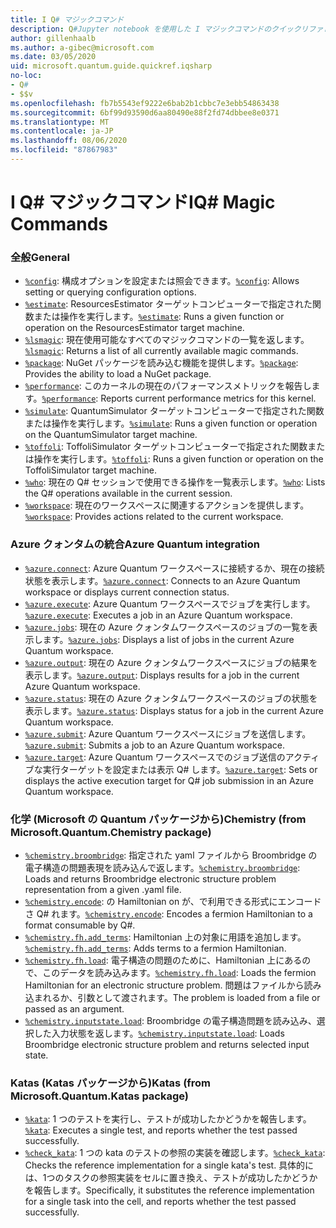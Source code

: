 ```yaml
---
title: I Q# マジックコマンド
description: Q#Jupyter notebook を使用した I マジックコマンドのクイックリファレンスページ Q#
author: gillenhaalb
ms.author: a-gibec@microsoft.com
ms.date: 03/05/2020
uid: microsoft.quantum.guide.quickref.iqsharp
no-loc:
- Q#
- $$v
ms.openlocfilehash: fb7b5543ef9222e6bab2b1cbbc7e3ebb54863438
ms.sourcegitcommit: 6bf99d93590d6aa80490e88f2fd74dbbee8e0371
ms.translationtype: MT
ms.contentlocale: ja-JP
ms.lasthandoff: 08/06/2020
ms.locfileid: "87867983"
---
```

# <a name="ino-locq-magic-commands"></a><span data-ttu-id="af012-103">I Q# マジックコマンド</span><span class="sxs-lookup"><span data-stu-id="af012-103">IQ# Magic Commands</span></span>

### <a name="general"></a><span data-ttu-id="af012-104">全般</span><span class="sxs-lookup"><span data-stu-id="af012-104">General</span></span>

- <span data-ttu-id="af012-105">[`%config`](xref:microsoft.quantum.iqsharp.magic-ref.config): 構成オプションを設定または照会できます。</span><span class="sxs-lookup"><span data-stu-id="af012-105">[`%config`](xref:microsoft.quantum.iqsharp.magic-ref.config): Allows setting or querying configuration options.</span></span>
- <span data-ttu-id="af012-106">[`%estimate`](xref:microsoft.quantum.iqsharp.magic-ref.estimate): ResourcesEstimator ターゲットコンピューターで指定された関数または操作を実行します。</span><span class="sxs-lookup"><span data-stu-id="af012-106">[`%estimate`](xref:microsoft.quantum.iqsharp.magic-ref.estimate): Runs a given function or operation on the ResourcesEstimator target machine.</span></span>
- <span data-ttu-id="af012-107">[`%lsmagic`](xref:microsoft.quantum.iqsharp.magic-ref.lsmagic): 現在使用可能なすべてのマジックコマンドの一覧を返します。</span><span class="sxs-lookup"><span data-stu-id="af012-107">[`%lsmagic`](xref:microsoft.quantum.iqsharp.magic-ref.lsmagic): Returns a list of all currently available magic commands.</span></span>
- <span data-ttu-id="af012-108">[`%package`](xref:microsoft.quantum.iqsharp.magic-ref.package): NuGet パッケージを読み込む機能を提供します。</span><span class="sxs-lookup"><span data-stu-id="af012-108">[`%package`](xref:microsoft.quantum.iqsharp.magic-ref.package): Provides the ability to load a NuGet package.</span></span>
- <span data-ttu-id="af012-109">[`%performance`](xref:microsoft.quantum.iqsharp.magic-ref.performance): このカーネルの現在のパフォーマンスメトリックを報告します。</span><span class="sxs-lookup"><span data-stu-id="af012-109">[`%performance`](xref:microsoft.quantum.iqsharp.magic-ref.performance): Reports current performance metrics for this kernel.</span></span>
- <span data-ttu-id="af012-110">[`%simulate`](xref:microsoft.quantum.iqsharp.magic-ref.simulate): QuantumSimulator ターゲットコンピューターで指定された関数または操作を実行します。</span><span class="sxs-lookup"><span data-stu-id="af012-110">[`%simulate`](xref:microsoft.quantum.iqsharp.magic-ref.simulate): Runs a given function or operation on the QuantumSimulator target machine.</span></span>
- <span data-ttu-id="af012-111">[`%toffoli`](xref:microsoft.quantum.iqsharp.magic-ref.toffoli): ToffoliSimulator ターゲットコンピューターで指定された関数または操作を実行します。</span><span class="sxs-lookup"><span data-stu-id="af012-111">[`%toffoli`](xref:microsoft.quantum.iqsharp.magic-ref.toffoli): Runs a given function or operation on the ToffoliSimulator target machine.</span></span>
- <span data-ttu-id="af012-112">[`%who`](xref:microsoft.quantum.iqsharp.magic-ref.who): 現在の Q# セッションで使用できる操作を一覧表示します。</span><span class="sxs-lookup"><span data-stu-id="af012-112">[`%who`](xref:microsoft.quantum.iqsharp.magic-ref.who): Lists the Q# operations available in the current session.</span></span>
- <span data-ttu-id="af012-113">[`%workspace`](xref:microsoft.quantum.iqsharp.magic-ref.workspace): 現在のワークスペースに関連するアクションを提供します。</span><span class="sxs-lookup"><span data-stu-id="af012-113">[`%workspace`](xref:microsoft.quantum.iqsharp.magic-ref.workspace): Provides actions related to the current workspace.</span></span>

### <a name="azure-quantum-integration"></a><span data-ttu-id="af012-114">Azure クォンタムの統合</span><span class="sxs-lookup"><span data-stu-id="af012-114">Azure Quantum integration</span></span>

- <span data-ttu-id="af012-115">[`%azure.connect`](xref:microsoft.quantum.iqsharp.magic-ref.azure.connect): Azure Quantum ワークスペースに接続するか、現在の接続状態を表示します。</span><span class="sxs-lookup"><span data-stu-id="af012-115">[`%azure.connect`](xref:microsoft.quantum.iqsharp.magic-ref.azure.connect): Connects to an Azure Quantum workspace or displays current connection status.</span></span>
- <span data-ttu-id="af012-116">[`%azure.execute`](xref:microsoft.quantum.iqsharp.magic-ref.azure.execute): Azure Quantum ワークスペースでジョブを実行します。</span><span class="sxs-lookup"><span data-stu-id="af012-116">[`%azure.execute`](xref:microsoft.quantum.iqsharp.magic-ref.azure.execute): Executes a job in an Azure Quantum workspace.</span></span>
- <span data-ttu-id="af012-117">[`%azure.jobs`](xref:microsoft.quantum.iqsharp.magic-ref.azure.jobs): 現在の Azure クォンタムワークスペースのジョブの一覧を表示します。</span><span class="sxs-lookup"><span data-stu-id="af012-117">[`%azure.jobs`](xref:microsoft.quantum.iqsharp.magic-ref.azure.jobs): Displays a list of jobs in the current Azure Quantum workspace.</span></span>
- <span data-ttu-id="af012-118">[`%azure.output`](xref:microsoft.quantum.iqsharp.magic-ref.azure.output): 現在の Azure クォンタムワークスペースにジョブの結果を表示します。</span><span class="sxs-lookup"><span data-stu-id="af012-118">[`%azure.output`](xref:microsoft.quantum.iqsharp.magic-ref.azure.output): Displays results for a job in the current Azure Quantum workspace.</span></span>
- <span data-ttu-id="af012-119">[`%azure.status`](xref:microsoft.quantum.iqsharp.magic-ref.azure.status): 現在の Azure クォンタムワークスペースのジョブの状態を表示します。</span><span class="sxs-lookup"><span data-stu-id="af012-119">[`%azure.status`](xref:microsoft.quantum.iqsharp.magic-ref.azure.status): Displays status for a job in the current Azure Quantum workspace.</span></span>
- <span data-ttu-id="af012-120">[`%azure.submit`](xref:microsoft.quantum.iqsharp.magic-ref.azure.submit): Azure Quantum ワークスペースにジョブを送信します。</span><span class="sxs-lookup"><span data-stu-id="af012-120">[`%azure.submit`](xref:microsoft.quantum.iqsharp.magic-ref.azure.submit): Submits a job to an Azure Quantum workspace.</span></span>
- <span data-ttu-id="af012-121">[`%azure.target`](xref:microsoft.quantum.iqsharp.magic-ref.azure.target): Azure Quantum ワークスペースでのジョブ送信のアクティブな実行ターゲットを設定または表示 Q# します。</span><span class="sxs-lookup"><span data-stu-id="af012-121">[`%azure.target`](xref:microsoft.quantum.iqsharp.magic-ref.azure.target): Sets or displays the active execution target for Q# job submission in an Azure Quantum workspace.</span></span>

### <a name="chemistry-from-microsoftquantumchemistry-package"></a><span data-ttu-id="af012-122">化学 (Microsoft の Quantum パッケージから)</span><span class="sxs-lookup"><span data-stu-id="af012-122">Chemistry (from Microsoft.Quantum.Chemistry package)</span></span>

- <span data-ttu-id="af012-123">[`%chemistry.broombridge`](xref:microsoft.quantum.iqsharp.magic-ref.chemistry.broombridge): 指定された yaml ファイルから Broombridge の電子構造の問題表現を読み込んで返します。</span><span class="sxs-lookup"><span data-stu-id="af012-123">[`%chemistry.broombridge`](xref:microsoft.quantum.iqsharp.magic-ref.chemistry.broombridge): Loads and returns Broombridge electronic structure problem representation from a given .yaml file.</span></span>
- <span data-ttu-id="af012-124">[`%chemistry.encode`](xref:microsoft.quantum.iqsharp.magic-ref.chemistry.encode): の Hamiltonian on が、で利用できる形式にエンコードさ Q# れます。</span><span class="sxs-lookup"><span data-stu-id="af012-124">[`%chemistry.encode`](xref:microsoft.quantum.iqsharp.magic-ref.chemistry.encode): Encodes a fermion Hamiltonian to a format consumable by Q#.</span></span>
- <span data-ttu-id="af012-125">[`%chemistry.fh.add_terms`](xref:microsoft.quantum.iqsharp.magic-ref.chemistry.fh.add_terms): Hamiltonian 上の対象に用語を追加します。</span><span class="sxs-lookup"><span data-stu-id="af012-125">[`%chemistry.fh.add_terms`](xref:microsoft.quantum.iqsharp.magic-ref.chemistry.fh.add_terms): Adds terms to a fermion Hamiltonian.</span></span>
- <span data-ttu-id="af012-126">[`%chemistry.fh.load`](xref:microsoft.quantum.iqsharp.magic-ref.chemistry.fh.load): 電子構造の問題のために、Hamiltonian 上にあるので、このデータを読み込みます。</span><span class="sxs-lookup"><span data-stu-id="af012-126">[`%chemistry.fh.load`](xref:microsoft.quantum.iqsharp.magic-ref.chemistry.fh.load): Loads the fermion Hamiltonian for an electronic structure problem.</span></span> <span data-ttu-id="af012-127">問題はファイルから読み込まれるか、引数として渡されます。</span><span class="sxs-lookup"><span data-stu-id="af012-127">The problem is loaded from a file or passed as an argument.</span></span>
- <span data-ttu-id="af012-128">[`%chemistry.inputstate.load`](xref:microsoft.quantum.iqsharp.magic-ref.chemistry.inputstate.load): Broombridge の電子構造問題を読み込み、選択した入力状態を返します。</span><span class="sxs-lookup"><span data-stu-id="af012-128">[`%chemistry.inputstate.load`](xref:microsoft.quantum.iqsharp.magic-ref.chemistry.inputstate.load): Loads Broombridge electronic structure problem and returns selected input state.</span></span>

### <a name="katas-from-microsoftquantumkatas-package"></a><span data-ttu-id="af012-129">Katas (Katas パッケージから)</span><span class="sxs-lookup"><span data-stu-id="af012-129">Katas (from Microsoft.Quantum.Katas package)</span></span>

- <span data-ttu-id="af012-130">[`%kata`](xref:microsoft.quantum.iqsharp.magic-ref.kata): 1 つのテストを実行し、テストが成功したかどうかを報告します。</span><span class="sxs-lookup"><span data-stu-id="af012-130">[`%kata`](xref:microsoft.quantum.iqsharp.magic-ref.kata): Executes a single test, and reports whether the test passed successfully.</span></span>
- <span data-ttu-id="af012-131">[`%check_kata`](xref:microsoft.quantum.iqsharp.magic-ref.check_kata): 1 つの kata のテストの参照の実装を確認します。</span><span class="sxs-lookup"><span data-stu-id="af012-131">[`%check_kata`](xref:microsoft.quantum.iqsharp.magic-ref.check_kata): Checks the reference implementation for a single kata's test.</span></span>
    <span data-ttu-id="af012-132">具体的には、1つのタスクの参照実装をセルに置き換え、テストが成功したかどうかを報告します。</span><span class="sxs-lookup"><span data-stu-id="af012-132">Specifically, it substitutes the reference implementation for a single task into the cell, and reports whether the test passed successfully.</span></span>
